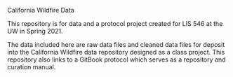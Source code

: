 California Wildfire Data

This repository is for data and a protocol project created for LIS 546 at the UW in Spring 2021.

The data included here are raw data files and cleaned data files for deposit into the California Wildfire data repository designed as a class project. This repository also links to a GitBook protocol which serves as a repository and curation manual.
